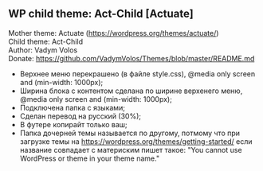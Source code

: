 ## WP child theme: Act-Child [Actuate]

Mother theme: Actuate (https://wordpress.org/themes/actuate/)  
Child theme:  Act-Child  
Author:       Vadym Volos  
Donate:       https://github.com/VadymVolos/Themes/blob/master/README.md  

- Верхнее меню перекрашено (в файле style.css), @media only screen and (min-width: 1000px);
- Ширина блока с контентом сделана по ширине верхенего меню, @media only screen and (min-width: 1000px);
- Подключена папка с языками;
- Сделан перевод на русский (30%);
- В футере копирайт только ваш;
- Папка дочерней темы называется по другому, потмому что при загрузке темы на https://wordpress.org/themes/getting-started/ если название совпадает с материским пишет такое: "You cannot use WordPress or theme in your theme name."
